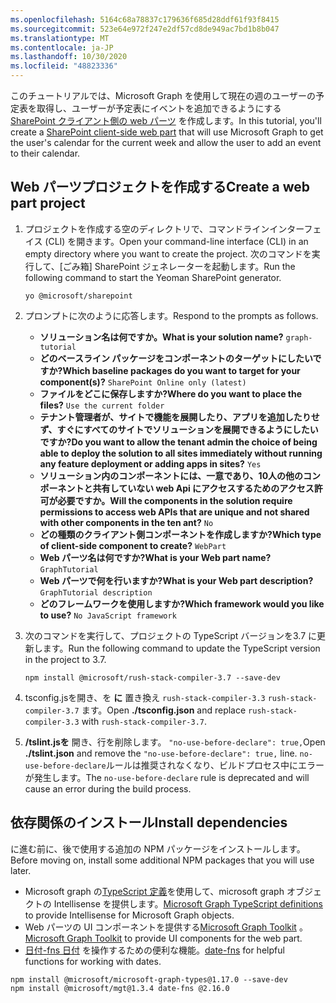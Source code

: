 ```yaml
---
ms.openlocfilehash: 5164c68a78837c179636f685d28ddf61f93f8415
ms.sourcegitcommit: 523e64e972f247e2df57cd8de949ac7bd1b8b047
ms.translationtype: MT
ms.contentlocale: ja-JP
ms.lasthandoff: 10/30/2020
ms.locfileid: "48823336"
---
```

<!-- markdownlint-disable MD002 MD041 -->

<span data-ttu-id="23434-101">このチュートリアルでは、Microsoft Graph を使用して現在の週のユーザーの予定表を取得し、ユーザーが予定表にイベントを追加できるようにする [SharePoint クライアント側の web パーツ](https://docs.microsoft.com/sharepoint/dev/spfx/web-parts/overview-client-side-web-parts) を作成します。</span><span class="sxs-lookup"><span data-stu-id="23434-101">In this tutorial, you'll create a [SharePoint client-side web part](https://docs.microsoft.com/sharepoint/dev/spfx/web-parts/overview-client-side-web-parts) that will use Microsoft Graph to get the user's calendar for the current week and allow the user to add an event to their calendar.</span></span>

## <a name="create-a-web-part-project"></a><span data-ttu-id="23434-102">Web パーツプロジェクトを作成する</span><span class="sxs-lookup"><span data-stu-id="23434-102">Create a web part project</span></span>

1. <span data-ttu-id="23434-103">プロジェクトを作成する空のディレクトリで、コマンドラインインターフェイス (CLI) を開きます。</span><span class="sxs-lookup"><span data-stu-id="23434-103">Open your command-line interface (CLI) in an empty directory where you want to create the project.</span></span> <span data-ttu-id="23434-104">次のコマンドを実行して、[ごみ箱] SharePoint ジェネレーターを起動します。</span><span class="sxs-lookup"><span data-stu-id="23434-104">Run the following command to start the Yeoman SharePoint generator.</span></span>

    ```Shell
    yo @microsoft/sharepoint
    ```

1. <span data-ttu-id="23434-105">プロンプトに次のように応答します。</span><span class="sxs-lookup"><span data-stu-id="23434-105">Respond to the prompts as follows.</span></span>

    - <span data-ttu-id="23434-106">**ソリューション名は何ですか。**</span><span class="sxs-lookup"><span data-stu-id="23434-106">**What is your solution name?**</span></span> `graph-tutorial`
    - <span data-ttu-id="23434-107">**どのベースライン パッケージをコンポーネントのターゲットにしたいですか?**</span><span class="sxs-lookup"><span data-stu-id="23434-107">**Which baseline packages do you want to target for your component(s)?**</span></span> `SharePoint Online only (latest)`
    - <span data-ttu-id="23434-108">**ファイルをどこに保存しますか?**</span><span class="sxs-lookup"><span data-stu-id="23434-108">**Where do you want to place the files?**</span></span> `Use the current folder`
    - <span data-ttu-id="23434-109">**テナント管理者が、サイトで機能を展開したり、アプリを追加したりせず、すぐにすべてのサイトでソリューションを展開できるようにしたいですか?**</span><span class="sxs-lookup"><span data-stu-id="23434-109">**Do you want to allow the tenant admin the choice of being able to deploy the solution to all sites immediately without running any feature deployment or adding apps in sites?**</span></span> `Yes`
    - <span data-ttu-id="23434-110">**ソリューション内のコンポーネントには、一意であり、10人の他のコンポーネントと共有していない web Api にアクセスするためのアクセス許可が必要ですか。**</span><span class="sxs-lookup"><span data-stu-id="23434-110">**Will the components in the solution require permissions to access web APIs that are unique and not shared with other components in the ten ant?**</span></span> `No`
    - <span data-ttu-id="23434-111">**どの種類のクライアント側コンポーネントを作成しますか?**</span><span class="sxs-lookup"><span data-stu-id="23434-111">**Which type of client-side component to create?**</span></span> `WebPart`
    - <span data-ttu-id="23434-112">**Web パーツ名は何ですか?**</span><span class="sxs-lookup"><span data-stu-id="23434-112">**What is your Web part name?**</span></span> `GraphTutorial`
    - <span data-ttu-id="23434-113">**Web パーツで何を行いますか?**</span><span class="sxs-lookup"><span data-stu-id="23434-113">**What is your Web part description?**</span></span> `GraphTutorial description`
    - <span data-ttu-id="23434-114">**どのフレームワークを使用しますか?**</span><span class="sxs-lookup"><span data-stu-id="23434-114">**Which framework would you like to use?**</span></span> `No JavaScript framework`

1. <span data-ttu-id="23434-115">次のコマンドを実行して、プロジェクトの TypeScript バージョンを3.7 に更新します。</span><span class="sxs-lookup"><span data-stu-id="23434-115">Run the following command to update the TypeScript version in the project to 3.7.</span></span>

    ```Shell
    npm install @microsoft/rush-stack-compiler-3.7 --save-dev
    ```

1. <span data-ttu-id="23434-116">tsconfig.jsを開き、を **に** 置き換え `rush-stack-compiler-3.3` `rush-stack-compiler-3.7` ます。</span><span class="sxs-lookup"><span data-stu-id="23434-116">Open **./tsconfig.json** and replace `rush-stack-compiler-3.3` with `rush-stack-compiler-3.7`.</span></span>

1. <span data-ttu-id="23434-117">**/tslint.jsを** 開き、行を削除します。 `"no-use-before-declare": true,`</span><span class="sxs-lookup"><span data-stu-id="23434-117">Open **./tslint.json** and remove the `"no-use-before-declare": true,` line.</span></span> <span data-ttu-id="23434-118">`no-use-before-declare`ルールは推奨されなくなり、ビルドプロセス中にエラーが発生します。</span><span class="sxs-lookup"><span data-stu-id="23434-118">The `no-use-before-declare` rule is deprecated and will cause an error during the build process.</span></span>

## <a name="install-dependencies"></a><span data-ttu-id="23434-119">依存関係のインストール</span><span class="sxs-lookup"><span data-stu-id="23434-119">Install dependencies</span></span>

<span data-ttu-id="23434-120">に進む前に、後で使用する追加の NPM パッケージをインストールします。</span><span class="sxs-lookup"><span data-stu-id="23434-120">Before moving on, install some additional NPM packages that you will use later.</span></span>

- <span data-ttu-id="23434-121">Microsoft graph の[TypeScript 定義](https://github.com/microsoftgraph/msgraph-typescript-typings)を使用して、microsoft graph オブジェクトの Intellisense を提供します。</span><span class="sxs-lookup"><span data-stu-id="23434-121">[Microsoft Graph TypeScript definitions](https://github.com/microsoftgraph/msgraph-typescript-typings) to provide Intellisense for Microsoft Graph objects.</span></span>
- <span data-ttu-id="23434-122">Web パーツの UI コンポーネントを提供する[Microsoft Graph Toolkit](https://docs.microsoft.com/graph/toolkit/overview) 。</span><span class="sxs-lookup"><span data-stu-id="23434-122">[Microsoft Graph Toolkit](https://docs.microsoft.com/graph/toolkit/overview) to provide UI components for the web part.</span></span>
- <span data-ttu-id="23434-123">[日付-fns 日付](https://date-fns.org/) を操作するための便利な機能。</span><span class="sxs-lookup"><span data-stu-id="23434-123">[date-fns](https://date-fns.org/) for helpful functions for working with dates.</span></span>

```Shell
npm install @microsoft/microsoft-graph-types@1.17.0 --save-dev
npm install @microsoft/mgt@1.3.4 date-fns @2.16.0
```
